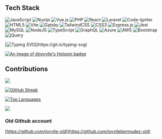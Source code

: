 <h2 >Tech Stack</h2>

![JavaScript](https://img.shields.io/badge/javascript-%23323330.svg?style=for-the-badge&logo=javascript&logoColor=%23F7DF1E)
![Nuxtjs](https://img.shields.io/badge/Nuxt-002E3B?style=for-the-badge&logo=nuxtdotjs&logoColor=#00DC82)
![Vue.js](https://img.shields.io/badge/vuejs-%2335495e.svg?style=for-the-badge&logo=vuedotjs&logoColor=%234FC08D)
![PHP](https://img.shields.io/badge/php-%23777BB4.svg?style=for-the-badge&logo=php&logoColor=white)
![React](https://img.shields.io/badge/react-%2320232a.svg?style=for-the-badge&logo=react&logoColor=%2361DAFB)
![Laravel](https://img.shields.io/badge/laravel-%23FF2D20.svg?style=for-the-badge&logo=laravel&logoColor=white)
![Code-Igniter](https://img.shields.io/badge/CodeIgniter-%23EF4223.svg?style=for-the-badge&logo=codeIgniter&logoColor=white)
![HTML5](https://img.shields.io/badge/html5-%23E34F26.svg?style=for-the-badge&logo=html5&logoColor=white)
![Vite](https://img.shields.io/badge/vite-%23646CFF.svg?style=for-the-badge&logo=vite&logoColor=white)
![Gatsby](https://img.shields.io/badge/Gatsby-%23663399.svg?style=for-the-badge&logo=gatsby&logoColor=white)
![TailwindCSS](https://img.shields.io/badge/tailwindcss-%2338B2AC.svg?style=for-the-badge&logo=tailwind-css&logoColor=white)
![CSS3](https://img.shields.io/badge/css3-%231572B6.svg?style=for-the-badge&logo=css3&logoColor=white)
![Express.js](https://img.shields.io/badge/express.js-%23404d59.svg?style=for-the-badge&logo=express&logoColor=%2361DAFB)
![Jest](https://img.shields.io/badge/-jest-%23C21325?style=for-the-badge&logo=jest&logoColor=white)
![MySQL](https://img.shields.io/badge/mysql-%2300f.svg?style=for-the-badge&logo=mysql&logoColor=white)
![NodeJS](https://img.shields.io/badge/node.js-6DA55F?style=for-the-badge&logo=node.js&logoColor=white)
![TypeScript](https://img.shields.io/badge/typescript-%23007ACC.svg?style=for-the-badge&logo=typescript&logoColor=white)
![GraphQL](https://img.shields.io/badge/-GraphQL-E10098?style=for-the-badge&logo=graphql&logoColor=white)
![Azure](https://img.shields.io/badge/azure-%230072C6.svg?style=for-the-badge&logo=microsoftazure&logoColor=white)
![AWS](https://img.shields.io/badge/AWS-%23FF9900.svg?style=for-the-badge&logo=amazon-aws&logoColor=white)
![Bootstrap](https://img.shields.io/badge/bootstrap-%238511FA.svg?style=for-the-badge&logo=bootstrap&logoColor=white)
![jQuery](https://img.shields.io/badge/jquery-%230769AD.svg?style=for-the-badge&logo=jquery&logoColor=white)

[![Typing SVG](https://readme-typing-svg.demolab.com?font=Fira+Code&pause=1000&color=B7FFD8&background=00000071&width=435&lines=Ctrl%2BZ+is+my+best+friend.)](https://git.io/typing-svg)

[![An image of @jovylle's Holopin badge](https://holopin.me/jovylle)](https://jovylle.com)


<h2>Contributions</h2>

[![](http://github-profile-summary-cards.vercel.app/api/cards/profile-details?username=jovylletheme=onedark)]([jovylle.com](https://jovylle.com))

[![GitHub Streak](https://streak-stats.demolab.com?user=jovylle&theme=github-dark-dimmed&border_radius=6&date_format=M%20j%5B%2C%20Y%5D&type=png&background=45%2C000000%2C4D0000A9&hide_current_streak=true&hide_longest_streak=true)](https://git.io/streak-stats)

[![Top Languages](https://github-readme-stats-jov.vercel.app/api/top-langs/?username=jovylle&hide=css,scss,html&theme=onedark&hide_border=true&layout=compact&langs_count=8)](https://jovylle.com)

[![](https://visitcount.itsvg.in/api?id=jovylle&label=looks&color=6&icon=5&pretty=false)](https://visitcount.itsvg.in)

<h3>Old Github account</h3>

[https://github.com/jovylle-old](https://github.com/jovyllebermudez-old)


